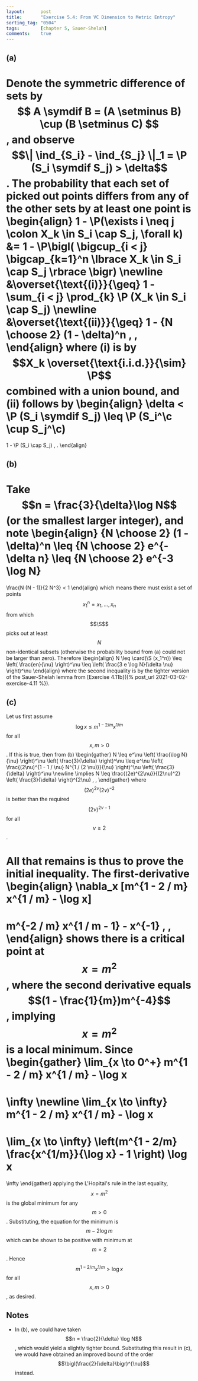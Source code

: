 ```yaml
---
layout:      post
title:       "Exercise 5.4: From VC Dimension to Metric Entropy"
sorting_tag: "0504"
tags:        [chapter 5, Sauer-Shelah]
comments:    true
---
```


## (a)

Denote the symmetric difference of sets by
$$ A \symdif B = (A \setminus B) \cup (B \setminus C) $$, and observe
$$\| \ind_{S_i} - \ind_{S_j} \|_1 = \P (S_i \symdif S_j) > \delta$$. The
probability that each set of picked out points differs from any of the other
sets by at least one point is
\begin{align}
  1 - \P(\exists i \neq j \colon X\_k \in S\_i \cap S\_j, \forall k)
  &=
  1 - \P\bigl(
    \bigcup\_{i < j} \bigcap\_{k=1}^n \lbrace X\_k \in S\_i \cap S\_j \rbrace
  \bigr)
  \newline
  &\overset{\text{(i)}}{\geq}
  1 - \sum\_{i < j} \prod\_{k} \P (X\_k \in S\_i \cap S\_j)
  \newline
  &\overset{\text{(ii)}}{\geq}
  1 - {N \choose 2} (1 - \delta)^n
  \, ,
\end{align}
where (i) is by $$X_k \overset{\text{i.i.d.}}{\sim} \P$$ combined with a union
bound, and (ii) follows by
\begin{align}
  \delta
  <
  \P (S\_i \symdif S\_j)
  \leq
  \P (S\_i^\c \cup S\_j^\c)
  =
  1 - \P (S\_i \cap S\_j)
  \, .
\end{align}


## (b)

Take $$n = \frac{3}{\delta}\log N$$ (or the smallest larger integer), and note
\begin{align}
  {N \choose 2} (1 - \delta)^n
  \leq
  {N \choose 2} e^{-\delta n}
  \leq
  {N \choose 2} e^{-3 \log N}
  =
  \frac{N (N - 1)}{2 N^3}
  <
  1
\end{align}
which means there must exist a set of points $$ x_1^n = x_1, \ldots, x_n $$ from
which $$\S$$ picks out at least $$N$$ non-identical subsets (otherwise the
probability bound from (a) could not be larger than zero). Therefore
\begin{align}
  N
  \leq
  \card(\S (x\_1^n))
  \leq
  \left(
    \frac{en}{\nu}
  \right)^\nu
  \leq
  \left(
    \frac{3 e \log N}{\delta \nu}
  \right)^\nu
\end{align}
where the second inequality is by the tighter version of the Sauer-Shelah lemma
from [Exercise 4.11b]({% post_url 2021-03-02-exercise-4.11 %}).


## (c)

Let us first assume $$\log x \leq m^{1 - 2 / m} x^{1 / m}$$ for all
$$x , m > 0$$. If this is true, then from (b)
\begin{gather}
  N
  \leq
  e^\nu
  \left( \frac{\log N}{\nu} \right)^\nu
  \left( \frac{3}{\delta} \right)^\nu
  \leq
  e^\nu
  \left( \frac{(2\nu)^{1 - 1 / \nu} N^{1 / (2 \nu)}}{\nu} \right)^\nu
  \left( \frac{3}{\delta} \right)^\nu
  \newline
  \implies
  N
  \leq
  \frac{(2e)^{2\nu}}{(2\nu)^2}
  \left( \frac{3}{\delta} \right)^{2\nu}
  \, ,
\end{gather}
where $$(2e)^{2\nu} (2\nu)^{-2}$$ is better than the required
$$(2\nu)^{2\nu - 1}$$ for all $$\nu \geq 2$$.

All that remains is thus to prove the initial inequality. The first-derivative
\begin{align}
  \nabla_x [m^{1 - 2 / m} x^{1 / m} - \log x]
  =
  m^{-2 / m} x^{1 / m - 1} - x^{-1}
  \, ,
\end{align}
shows there is a critical point at $$x = m^2$$, where the second derivative
equals $$(1 - \frac{1}{m})m^{-4}$$, implying $$x = m^2$$ is a local minimum.
Since
\begin{gather}
  \lim\_{x \to 0^+}
    m^{1 - 2 / m} x^{1 / m} - \log x
  =
  \infty
  \newline
  \lim\_{x \to \infty}
    m^{1 - 2 / m} x^{1 / m} - \log x
  =
  \lim\_{x \to \infty}
    \left(m^{1 - 2/m} \frac{x^{1/m}}{\log x} - 1 \right) \log x
  =
  \infty
\end{gather}
applying the L'Hopital's rule in the last equality, $$x = m^2$$ is the global
minimum for any $$m > 0$$. Substituting, the equation for the minimum is
$$m - 2 \log m$$ which can be shown to be positive with minimum at $$m = 2$$.
Hence $$m^{1 - 2 / m} x^{1 / m} > \log x$$ for all $$x, m > 0$$, as desired.


## Notes

* In (b), we could have taken $$n = \frac{2}{\delta} \log N$$, which would yield
a slightly tighter bound. Substituting this result in (c), we would have
obtained an improved bound of the order $$\bigl(\frac{2}{\delta}\bigr)^{\nu}$$
instead.
